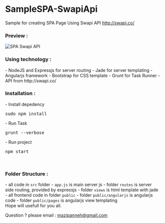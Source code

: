 # SampleSPA-SwapiApi
Sample for creating SPA Page Using Swapi API http://swapi.co/</br>

<h3>Preview :</h3>
<img src="http://i1176.photobucket.com/albums/x322/mazipanneh/swapi-api-screenshoot_zpsvhxwadfo.png" alt="SPA Swapi API"/>
</br>

<h3>Using technology :</h3>
- NodeJS and Expressjs for server routing
- Jade for server templating
- Angularjs framework
- Bootstrap for CSS template
- Grunt for Task Runner
- API from http://swapi.co/

<br/>
<h3>Installation :</h3>
- Install depedency
<pre>
sudo npm install
</pre>
- Run Task
<pre>
grunt --verbose
</pre>
- Run project
<pre>
npm start
</pre>

<br/>
<h3>Folder Structure :</h3>
- all code in <code>src</code> folder
- <code>app.js</code> is main server js
- folder <code>routes</code> is server side routing, provided by expressjs
- folder <code>views</code> is html template with jade
- all frontend code in folder <code>public</code>
- folder <code>public/angularjs</code> is angularjs code
- folder <code>public/pages</code> is angularjs view templating

</br>
Hope will usefull for you all.</br>

Question ? please email : mazipanneh@gmail.com
